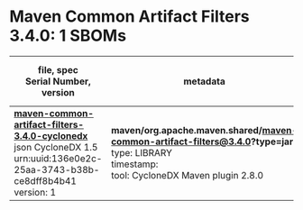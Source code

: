 Maven Common Artifact Filters 3.4.0: 1 SBOMs
=======

| file, spec<br>Serial Number, version| metadata | components<br>by type<br>- libs purl types |
| ----------------------------------- | -------- | ------------------------------------------ |
| **[maven-common-artifact-filters-3.4.0-cyclonedx](maven/org.apache.maven.shared/maven-common-artifact-filters/3.4.0/maven-common-artifact-filters-3.4.0-cyclonedx.json)**<br>json CycloneDX 1.5<br>urn:uuid:136e0e2c-25aa-3743-b38b-ce8dff8b4b41<br>version: 1 | **maven/org.apache.maven.shared/maven-common-artifact-filters@3.4.0?type=jar**<br>type: LIBRARY<br>timestamp: <br>tool: CycloneDX Maven plugin 2.8.0 | 37<br>`library`: 37 <br>- `maven`: 37  |

